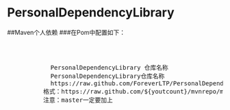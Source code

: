 # PersonalDependencyLibrary
##Maven个人依赖
###在Pom中配置如下：
<pre>
<repositories>
		<repository>
          
	        <id>PersonalDependencyLibrary</id> 仓库名称
	        <name>PersonalDependencyLibrary</name>仓库名称
	        <url>https://raw.github.com/ForeverLTP/PersonalDependencyLibrary/master/</url>
          格式：<url>https://raw.github.com/${youtcount}/mvnrepo/master</url>
          注意：master一定要加上
	    </repository>
</repositories>
</pre>

